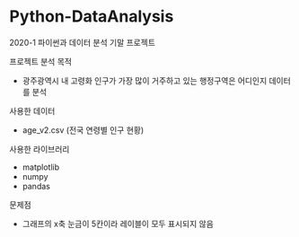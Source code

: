 # Python-DataAnalysis
2020-1
파이썬과 데이터 분석 기말 프로젝트


프로젝트 분석 목적
- 광주광역시 내 고령화 인구가 가장 많이 거주하고 있는 행정구역은 어디인지 데이터를 분석

사용한 데이터
- age_v2.csv (전국 연령별 인구 현황)

사용한 라이브러리
- matplotlib
- numpy
- pandas

문제점
- 그래프의 x축 눈금이 5칸이라 레이블이 모두 표시되지 않음

